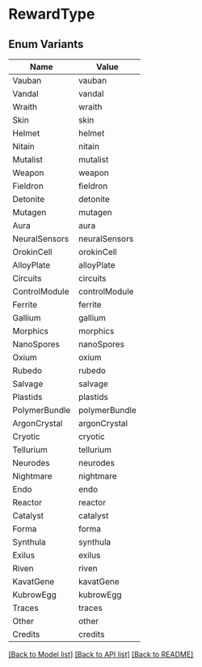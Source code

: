 # RewardType

## Enum Variants

| Name | Value |
|---- | -----|
| Vauban | vauban |
| Vandal | vandal |
| Wraith | wraith |
| Skin | skin |
| Helmet | helmet |
| Nitain | nitain |
| Mutalist | mutalist |
| Weapon | weapon |
| Fieldron | fieldron |
| Detonite | detonite |
| Mutagen | mutagen |
| Aura | aura |
| NeuralSensors | neuralSensors |
| OrokinCell | orokinCell |
| AlloyPlate | alloyPlate |
| Circuits | circuits |
| ControlModule | controlModule |
| Ferrite | ferrite |
| Gallium | gallium |
| Morphics | morphics |
| NanoSpores | nanoSpores |
| Oxium | oxium |
| Rubedo | rubedo |
| Salvage | salvage |
| Plastids | plastids |
| PolymerBundle | polymerBundle |
| ArgonCrystal | argonCrystal |
| Cryotic | cryotic |
| Tellurium | tellurium |
| Neurodes | neurodes |
| Nightmare | nightmare |
| Endo | endo |
| Reactor | reactor |
| Catalyst | catalyst |
| Forma | forma |
| Synthula | synthula |
| Exilus | exilus |
| Riven | riven |
| KavatGene | kavatGene |
| KubrowEgg | kubrowEgg |
| Traces | traces |
| Other | other |
| Credits | credits |


[[Back to Model list]](../README.md#documentation-for-models) [[Back to API list]](../README.md#documentation-for-api-endpoints) [[Back to README]](../README.md)


